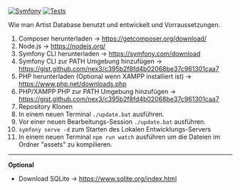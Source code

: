 [![Symfony](https://github.com/wolfkidsounds/artistdatabase/actions/workflows/symfony.yml/badge.svg)](https://github.com/wolfkidsounds/artistdatabase/actions/workflows/symfony.yml)
[![Tests](https://github.com/wolfkidsounds/artistdatabase/actions/workflows/tests.yaml/badge.svg)](https://github.com/wolfkidsounds/artistdatabase/actions/workflows/tests.yaml)

Wie man Artist Database benutzt und entwickelt und Vorraussetzungen.

1. Composer herunterladen -> https://getcomposer.org/download/
2. Node.js -> https://nodejs.org/
3. Symfony CLI herunterladen -> https://symfony.com/download
4. Symfony CLI zur PATH Umgebung hinzufügen -> https://gist.github.com/nex3/c395b2f8fd4b02068be37c961301caa7
5. PHP herunterladen (Optional wenn XAMPP installiert ist) -> https://www.php.net/downloads.php
6. PHP/XAMPP PHP zur PATH Umgebung hinzufügen -> https://gist.github.com/nex3/c395b2f8fd4b02068be37c961301caa7
7. Repository Klonen
8. In einem neuen Terminal ``` ./update.bat ``` ausführen.
9. Vor einer neuen Bearbeitungs-Session ``` ./update.bat ``` ausführen.
10. ``` symfony serve -d ``` zum Starten des Lokalen Entwicklungs-Servers
11. In einem neuen Terminal ``` npm run watch ``` ausführen um die Dateien im Ordner "assets" zu kompilieren.

---

**Optional**
- Download SQLite -> https://www.sqlite.org/index.html
